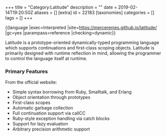 +++
title = "Category:Latitude"
description = ""
date = 2019-02-14T19:20:50Z
aliases = []
[extra]
id = 22183
[taxonomies]
categories = []
tags = []
+++

{{language
|exec=Interpreted
|site=https://mercerenies.github.io/latitude/
|gc=yes
|parampass=reference
|checking=dynamic}}

Latitude is a prototype-oriented dynamically-typed programming language which supports continuations and first-class scoping objects. Latitude is primarily designed with runtime reflection in mind, allowing the programmer to control the language itself at runtime.


### Primary Features


From the official website:

* Simple syntax borrowing from Ruby, Smalltalk, and Erlang
* Object orientation through prototypes
* First-class scopes
* Automatic garbage collection
* Full continuation support via callCC
* Ruby-style exception handling via catch blocks
* Support for lazy evaluation
* Arbitrary precision arithmetic support
